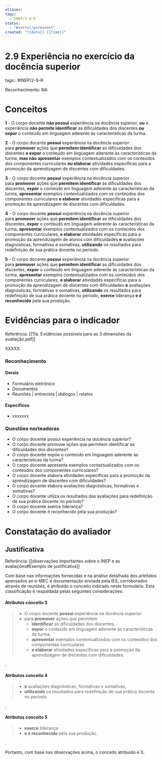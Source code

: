 ```yaml
---
aliases: 
tags:
  - INEP/2-9-R
status:
  - "#zettel/permanent"
created: "{{date}} {{time}}"
---
```

# 2.9 Experiência no exercício da docência superior

tags:: #INEP/2-9-R

Reconhecimento: NA

# Conceitos

**1** - O corpo docente **não possui** experiência na docência superior, **ou** a experiência **não permite identificar** as dificuldades dos discentes **ou expor** o conteúdo em linguagem aderente às características da turma.

**2** - O corpo docente **possui** experiência na docência superior para **promover** ações que **permitem identificar** as dificuldades dos discentes **e expor** o conteúdo em linguagem aderente às características da turma, **mas não apresentar** exemplos contextualizados com os conteúdos dos componentes curriculares **ou elaborar** atividades específicas para a promoção da aprendizagem de discentes com dificuldades.

**3** - O corpo docente **possui** experiência na docência superior para **promover** ações que **permitem identificar** as dificuldades dos discentes, **expor** o conteúdo em linguagem aderente às características da turma, **apresentar** exemplos contextualizados com os conteúdos dos componentes curriculares **e elaborar** atividades específicas para a promoção da aprendizagem de discentes com dificuldades.

**4** - O corpo docente **possui** experiência na docência superior para **promover** ações que **permitem identificar** as dificuldades dos discentes, **expor** o conteúdo em linguagem aderente às características da turma, **apresentar** exemplos contextualizados com os conteúdos dos componentes curriculares, **e elaborar** atividades específicas para a promoção da aprendizagem de alunos com dificuldades **e** avaliações diagnósticas, formativas e somativas, **utilizando** os resultados para redefinição de sua prática docente no período.

**5** - O corpo docente **possui** experiência na docência superior para **promover** ações que **permitem identificar** as dificuldades dos discentes, **expor** o conteúdo em linguagem aderente às características da turma, **apresentar** exemplos contextualizados com os conteúdos dos componentes curriculares, **e elaborar** atividades específicas para a promoção da aprendizagem de discentes com dificuldades **e** avaliações diagnósticas, formativas e somativas, **utilizando** os resultados para redefinição de sua prática docente no período, **exerce** liderança **e é reconhecido** pela sua produção.

# Evidências para o indicador

Referência: [[11a. Evidências possíveis para as 3 dimensões da avaliação.pdf]]

XXXXX

### Reconhecimento

#### Gerais

- Formulário eletrônico
- Documentos
- Reuniões | entrevista | diálogos | relatos

#### Específicos

- xxxxxxx

### Questões norteadoras

- O corpo docente possui experiência na docência superior?
- O corpo docente promove ações que permitem identificar as dificuldades dos discentes?
- O corpo docente expõe o conteúdo em linguagem aderente às características da turma?
- O corpo docente apresenta exemplos contextualizados com os conteúdos dos componentes curriculares?
- O corpo docente elabora atividades específicas para a promoção da aprendizagem de discentes com dificuldades?
- O corpo docente elabora avaliações diagnósticas, formativas e somativas?
- O corpo docente utiliza os resultados das avaliações para redefinição de sua prática docente no período?
- O corpo docente exerce liderança?
- O corpo docente é reconhecido pela sua produção?

# Constatação do avaliador

## Justificativa

Referência: [[observações importantes sobre o INEP e as avaliações#Exemplo de justificativa]]

Com base nas informações fornecidas e na análise detalhada dos artefatos apensados ao e-MEC e documentação enviada pela IES, corroborados através de reuniões, é atribuído o conceito indicado neste formulário. Esta classificação é respaldada pelas seguintes considerações:

#### Atributos conceito 3

> - O corpo docente **possui** experiência na docência superior
> - para **promover** ações que permitem
>   - **identificar** as dificuldades dos discentes,
>   - **expor** o conteúdo em linguagem aderente às características da turma,
>   - **apresentar** exemplos contextualizados com os conteúdos dos componentes curriculares
>   - **e elaborar** atividades específicas para a promoção da aprendizagem de discentes com dificuldades.

.

#### Atributos conceito 4

> - **e** avaliações diagnósticas, formativas e somativas,
> - **utilizando** os resultados para redefinição de sua prática docente no período.

.

#### Atributos conceito 5

> - **exerce** liderança
> - **e é reconhecido** pela sua produção.

.

Portanto, com base nas observações acima, o conceito atribuído é X.
